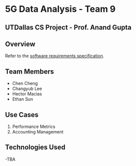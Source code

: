 # 5G Data Analysis - Team 9
## UTDallas CS Project - Prof. Anand Gupta

## Overview
Refer to the [software requirements specification](./T9%Performance%metrics-Accounting%Billing%SRS.pdf).

## Team Members
* Chen Cheng
* Changyub Lee
* Hector Macias
* Ethan Sun

## Use Cases
1. Performance Metrics
2. Accounting Management

## Technologies Used
-TBA
